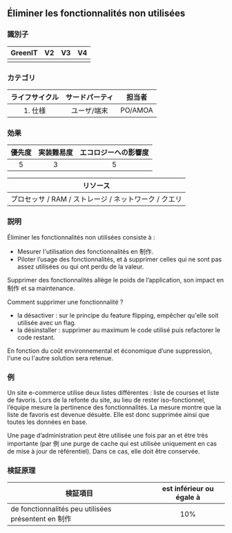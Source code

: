## Éliminer les fonctionnalités non utilisées

### 識別子

| GreenIT |  V2  |  V3  |  V4  |
|:-------:|:----:|:----:|:----:|
|         |      |      |      |

### カテゴリ

| ライフサイクル |  サードパーティ  |  担当者  |
|:---------:|:----:|:----:|
| 1. 仕様 | ユーザ/端末 | PO/AMOA |

### 効果

| 優先度 |      実装難易度       |  エコロジーへの影響度    |
|:-------------------:|:-------------------------:|:---------------------:|
| 5 | 3 | 5 |

|リソース                                      |
|:----------------------------------------------------------:|
| プロセッサ  / RAM / ストレージ / ネットワーク / クエリ  |

### 説明

Éliminer les fonctionnalités non utilisées consiste à :
* Mesurer l'utilisation des fonctionnalités en 制作.
* Piloter l’usage des fonctionnalités, et à supprimer celles qui ne sont pas assez utilisées ou qui ont perdu de la valeur.

Supprimer des fonctionnalités allège le poids de l’application, son impact en 制作 et sa maintenance.

Comment supprimer une fonctionnalité ?
* la désactiver : sur le principe du feature flipping, empêcher qu'elle soit utilisée avec un flag.
* la désinstaller : supprimer au maximum le code utilisé puis refactorer le code restant.

En fonction du coût environnemental et économique d’une suppression, l'une ou l'autre solution sera retenue.


### 例
Un site e-commerce utilise deux listes différentes : liste de courses et liste de favoris. Lors de la refonte du site, au lieu de rester iso-fonctionnel, l’équipe mesure la pertinence des fonctionnalités. La mesure montre que la liste de favoris est devenue désuète. Elle est donc supprimée ainsi que toutes les données en base.

Une page d’administration peut être utilisée une fois par an et être très importante (par 例 une purge de cache qui est utilisée uniquement en cas de mise à jour de référentiel). Dans ce cas, elle doit être conservée.

### 検証原理

| 検証項目     |     est inférieur ou égale à   |  
|-------------------|:-------------------------:|
| de fonctionnalités peu utilisées présentent en 制作    |  10% |
